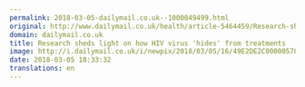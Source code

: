 ```yaml
---
permalink: 2018-03-05-dailymail.co.uk--1000849499.html
original: http://www.dailymail.co.uk/health/article-5464459/Research-sheds-light-HIV-virus-hides-treatments.html?ITO=1490&ns_mchannel=rss&ns_campaign=1490
domain: dailymail.co.uk
title: Research sheds light on how HIV virus 'hides' from treatments
image: http://i.dailymail.co.uk/i/newpix/2018/03/05/16/49E2DE2C00000578-0-image-a-54_1520265877569.jpg
date: 2018-03-05 18:33:32
translations: en
---
```


